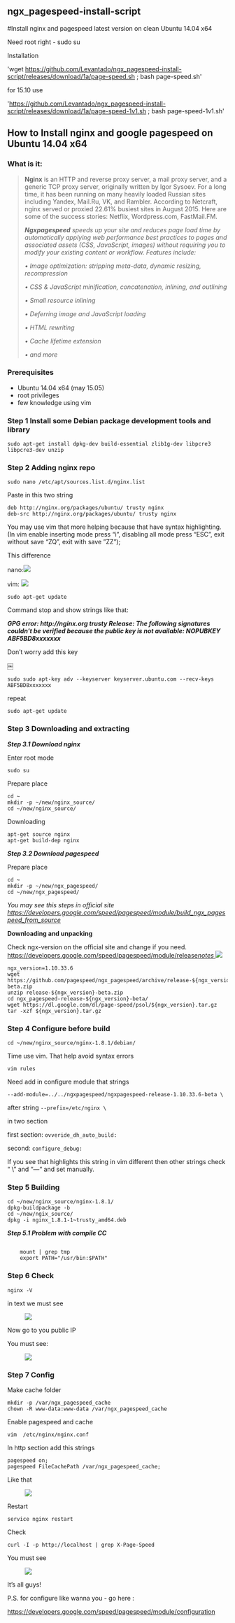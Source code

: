 ## ngx_pagespeed-install-script
#Install nginx and pagespeed latest version on clean Ubuntu 14.04 x64

Need root right - sudo su

Installation

'wget https://github.com/Levantado/ngx_pagespeed-install-script/releases/download/1a/page-speed.sh ; bash page-speed.sh'

for 15.10 use

'https://github.com/Levantado/ngx_pagespeed-install-script/releases/download/1a/page-speed-1v1.sh ; bash page-speed-1v1.sh'

<h2>How to Install nginx and google pagespeed on Ubuntu 14.04 x64</h2>

<h3>What is it:</h3>

<blockquote>
<p><strong>Nginx</strong> is an HTTP and reverse proxy server, a mail proxy server, and a generic TCP proxy server, originally written by Igor Sysoev. For a long time, it has been running on many heavily loaded Russian sites including Yandex, Mail.Ru, VK, and Rambler. According to Netcraft, nginx served or proxied 22.61% busiest sites in August 2015. Here are some of the success stories: Netflix, Wordpress.com, FastMail.FM.<em>
</em></p>

<p><em><strong>Ngxpagespeed</strong> speeds up your site and reduces page load time by automatically applying web performance best practices to pages and associated assets (CSS, JavaScript, images) without requiring you to modify your existing content or workflow. Features include:</em></p>

<p><em>  • Image optimization: stripping meta-data, dynamic resizing, recompression</em></p>

<p><em>  • CSS &amp; JavaScript minification, concatenation, inlining, and outlining</em></p>

<p><em>  • Small resource inlining</em></p>

<p><em>  • Deferring image and JavaScript loading</em></p>

<p><em>  • HTML rewriting</em></p>

<p><em>  • Cache lifetime extension</em></p>

<p><em>  • and more</em></p>
</blockquote>

<h3>Prerequisites</h3>

<ul>
	<li>Ubuntu 14.04 x64 (may 15.05)</li>
	<li>root privileges</li>
	<li>few knowledge using vim</li>
</ul>

<h3><strong>Step 1 Install some Debian package development tools and library</strong></h3>

<pre><code>sudo apt-get install dpkg-dev build-essential zlib1g-dev libpcre3 libpcre3-dev unzip
</code></pre>

<h3><strong>Step 2 Adding nginx repo</strong></h3>

<pre><code>sudo nano /etc/apt/sources.list.d/nginx.list
</code></pre>

<p>Paste in this two string </p>

<pre><code>deb http://nginx.org/packages/ubuntu/ trusty nginx
deb-src http://nginx.org/packages/ubuntu/ trusty nginx
</code></pre>

<p>You may use vim that more helping because that have syntax highlighting. (In vim enable inserting mode press “i”, disabling all mode press “ESC”, exit without save “ZQ”, exit with save ”ZZ”);</p>

<p>This difference</p>

<p>nano:<img src="Screen%20Shot%202015-09-01%20at%2013.19.27.png"/></p>

<p>vim: <img src="Screen%20Shot%202015-09-01%20at%2013.19.49.png"/></p>

<pre><code>sudo apt-get update
</code></pre>

<p>Command stop and show strings like that:</p>

<p> <em>
</em></p>

<p><em><strong>GPG error: http://nginx.org trusty Release: The following signatures couldn&#39;t be verified because the public key is not available: NOPUBKEY ABF5BD8xxxxxxx</strong></em></p>

<p>Don’t worry add this key </p>

<p>￼</p>

<pre><code>sudo sudo apt-key adv --keyserver keyserver.ubuntu.com --recv-keys ABF5BD8xxxxxxx￼
</code></pre>

<p>repeat</p>

<pre><code>sudo apt-get update
</code></pre>

<h3><strong>Step 3 Downloading and extracting</strong></h3>

<p><strong><em>Step 3.1 Download nginx</em></strong></p>

<p>Enter root mode</p>

<pre><code>sudo su
</code></pre>

<p>Prepare place</p>

<pre><code>cd ~
mkdir -p ~/new/nginx_source/
cd ~/new/nginx_source/
</code></pre>

<p>Downloading</p>

<pre><code>apt-get source nginx
apt-get build-dep nginx
</code></pre>

<p><strong><em>Step 3.2 Download pagespeed</em></strong></p>

<p>Prepare place</p>

<pre><code>cd ~
mkdir -p ~/new/ngx_pagespeed/
cd ~/new/ngx_pagespeed/
</code></pre>

<p><em>You may see this steps in official site <a href="https://developers.google.com/speed/pagespeed/module/build_ngx_pagespeed_from_source">https://developers.google.com/speed/pagespeed/module/build_ngx_pagespeed_from_source</a></em></p>

<p><strong>Downloading and unpacking</strong></p>

<p>Check ngx-version on the official site and change if you need. 
    <a href="https://developers.google.com/speed/pagespeed/module/release_notes"> https://developers.google.com/speed/pagespeed/module/release<em>notes </em></a>
    <img src="releases-ngx_page_speed.png"/>
</p>

<pre><code>ngx_version=1.10.33.6
wget https://github.com/pagespeed/ngx_pagespeed/archive/release-${ngx_version}-beta.zip
unzip release-${ngx_version}-beta.zip
cd ngx_pagespeed-release-${ngx_version}-beta/
wget https://dl.google.com/dl/page-speed/psol/${ngx_version}.tar.gz
tar -xzf ${ngx_version}.tar.gz
</code></pre>

<h3><strong>Step 4 Configure before build</strong></h3>

<pre><code>cd ~/new/nginx_source/nginx-1.8.1/debian/
</code></pre>

<p>Time use vim. That help avoid syntax errors</p>

<pre><code>vim rules
</code></pre>

<p>Need add in configure module that strings</p>

<pre><code>--add-module=../../ngxpagespeed/ngxpagespeed-release-1.10.33.6-beta \
</code></pre>

<p>after string <code>--prefix=/etc/nginx \
</code></p>

<p>in two section </p>

<p>first section: <code>ovveride_dh_auto_build: </code></p>

<p>second: <code>configure_debug:</code></p>

<p>If you see that highlights this string in vim different then other strings check “ \” and “—“ and set manually.</p>

<h3><strong>Step 5 Building</strong></h3>

<pre><code>cd ~/new/nginx_source/nginx-1.8.1/
dpkg-buildpackage -b
cd ~/new/ngix_source/
dpkg -i nginx_1.8.1-1~trusty_amd64.deb
</code></pre>

<p><strong><em>Step 5.1 Problem with compile CC</em></strong></p>
<pre><code>
    mount | grep tmp
    export PATH="/usr/bin:$PATH"
</code></pre>

<h3><strong>Step 6 Check</strong></h3>

<pre><code>nginx -V
</code></pre>

<p>in text we must see</p>

<figure><img src="version_nginx.png"/></figure>

<p>Now go to you public IP</p>

<p>You must see: </p>

<figure><img src="Screen%20Shot%202015-09-01%20at%2013.06.51.png"/></figure>

<h3><strong>Step 7 Config</strong></h3>

<p>Make cache folder</p>

<pre><code>mkdir -p /var/ngx_pagespeed_cache
chown -R www-data:www-data /var/ngx_pagespeed_cache
</code></pre>

<p>Enable pagespeed and cache</p>

<pre><code>vim  /etc/nginx/nginx.conf
</code></pre>

<p>In http section add this strings</p>

<pre><code>pagespeed on;
pagespeed FileCachePath /var/ngx_pagespeed_cache;
</code></pre>

<p>Like that</p>

<figure><img src="config_nginx_pagespeed.png"/></figure>

<p>Restart</p>

<pre><code>service nginx restart
</code></pre>

<p>Check </p>

<pre><code>curl -I -p http://localhost | grep X-Page-Speed
</code></pre>

<p>You must see </p>

<figure><img src="result_pagespeed_curl.png"/></figure>

<p>It’s all guys!</p>

<p>P.S. for configure like wanna you - go here :</p>

<p><a href="https://developers.google.com/speed/pagespeed/module/configuration">https://developers.google.com/speed/pagespeed/module/configuration</a></p>